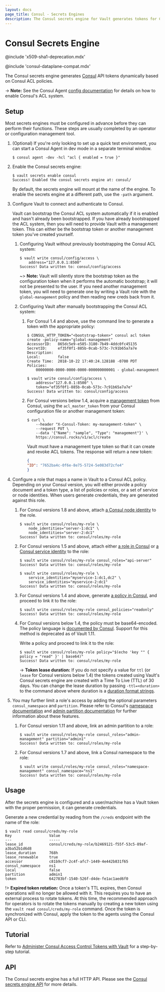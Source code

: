 ```yaml
---
layout: docs
page_title: Consul - Secrets Engines
description: The Consul secrets engine for Vault generates tokens for Consul dynamically.
---
```


# Consul Secrets Engine

@include 'x509-sha1-deprecation.mdx'

@include 'consul-dataplane-compat.mdx'

The Consul secrets engine generates [Consul](https://www.consul.io/) API tokens
dynamically based on Consul ACL policies.

-> **Note:** See the Consul Agent [config documentation](https://developer.hashicorp.com/consul/docs/agent/config/config-files#acl-parameters)
for details on how to enable Consul's ACL system.

## Setup

Most secrets engines must be configured in advance before they can perform their
functions. These steps are usually completed by an operator or configuration
management tool.

1. (Optional) If you're only looking to set up a quick test environment, you can start a
    Consul Agent in dev mode in a separate terminal window.

    ```shell-session
    $ consul agent -dev -hcl "acl { enabled = true }"
    ```

1.  Enable the Consul secrets engine:

    ```shell-session
    $ vault secrets enable consul
    Success! Enabled the consul secrets engine at: consul/
    ```

    By default, the secrets engine will mount at the name of the engine. To
    enable the secrets engine at a different path, use the `-path` argument.

1.  Configure Vault to connect and authenticate to Consul.

    Vault can bootstrap the Consul ACL system automatically if it is enabled and hasn't already
    been bootstrapped. If you have already bootstrapped the ACL system, then you will need to
    provide Vault with a management token. This can either be the bootstrap token or another
    management token you've created yourself.

    1.  Configuring Vault without previously bootstrapping the Consul ACL system:

        ```shell-session
        $ vault write consul/config/access \
            address="127.0.0.1:8500"
        Success! Data written to: consul/config/access
        ```

        ~> **Note:** Vault will silently store the bootstrap token as the configuration token when
        it performs the automatic bootstrap; it will not be presented to the user. If you need
        another management token, you will need to generate one by writing a Vault role with the
        `global-management` policy and then reading new creds back from it.

    1. Configuring Vault after manually bootstrapping the Consul ACL system:

        1.  For Consul 1.4 and above, use the command line to generate a token with the appropriate policy:

            ```shell-session
            $ CONSUL_HTTP_TOKEN="<bootstrap-token>" consul acl token create -policy-name="global-management"
            AccessorID:   865dc5e9-e585-3180-7b49-4ddc0fc45135
            SecretID:     ef35f0f1-885b-0cab-573c-7c91b65a7a7e
            Description:
            Local:        false
            Create Time:  2018-10-22 17:40:24.128188 -0700 PDT
            Policies:
                00000000-0000-0000-0000-000000000001 - global-management
            ```

            ```shell-session
            $ vault write consul/config/access \
                address="127.0.0.1:8500" \
                token="ef35f0f1-885b-0cab-573c-7c91b65a7a7e"
            Success! Data written to: consul/config/access
            ```

        1.  For Consul versions below 1.4, acquire a [management token][consul-mgmt-token] from Consul, using the
            `acl_master_token` from your Consul configuration file or another management token:

            ```shell-session
            $ curl \
                --header "X-Consul-Token: my-management-token" \
                --request PUT \
                --data '{"Name": "sample", "Type": "management"}' \
                https://consul.rocks/v1/acl/create
            ```

            Vault must have a management type token so that it can create and revoke ACL
            tokens. The response will return a new token:

            ```json
            {
            "ID": "7652ba4c-0f6e-8e75-5724-5e083d72cfe4"
            }
            ```

1.  Configure a role that maps a name in Vault to a Consul ACL policy. Depending on your Consul version,
    you will either provide a policy document and a token type, a list of policies or roles, or a set of
    service or node identities. When users generate credentials, they are generated against this role.

    1.  For Consul versions 1.8 and above, attach [a Consul node identity](https://developer.hashicorp.com/consul/commands/acl/token/create#node-identity) to the role.

        ```shell-session
        $ vault write consul/roles/my-role \
            node_identities="server-1:dc1" \
            node_identities="server-2:dc1"
        Success! Data written to: consul/roles/my-role
        ```

    1.  For Consul versions 1.5 and above, attach either [a role in Consul](https://developer.hashicorp.com/consul/api-docs/acl/roles) or [a Consul service identity](https://developer.hashicorp.com/consul/commands/acl/token/create#service-identity) to the role:

        ```shell-session
        $ vault write consul/roles/my-role consul_roles="api-server"
        Success! Data written to: consul/roles/my-role
        ```

        ```shell-session
        $ vault write consul/roles/my-role \
            service_identities="myservice-1:dc1,dc2" \
            service_identities="myservice-2:dc1"
        Success! Data written to: consul/roles/my-role
        ```

    1.  For Consul versions 1.4 and above, generate [a policy in Consul](https://learn.hashicorp.com/tutorials/consul/access-control-setup-production),
        and proceed to link it to the role:

        ```shell-session
        $ vault write consul/roles/my-role consul_policies="readonly"
        Success! Data written to: consul/roles/my-role
        ```

    1.  For Consul versions below 1.4, the policy must be base64-encoded. The policy language is
        [documented by Consul](https://developer.hashicorp.com/consul/docs/security/acl/acl-legacy). Support for this method is
        deprecated as of Vault 1.11.

        Write a policy and proceed to link it to the role:

        ```shell-session
        $ vault write consul/roles/my-role policy="$(echo 'key "" { policy = "read" }' | base64)"
        Success! Data written to: consul/roles/my-role
        ```

        -> **Token lease duration:** If you do not specify a value for `ttl` (or `lease` for Consul versions below 1.4) the
        tokens created using Vault's Consul secrets engine are created with a Time To Live (TTL) of 30 days. You can change
        the lease duration by passing `-ttl=<duration>` to the command above where duration is a [duration format strings](/docs/concepts/duration-format).

1.  You may further limit a role's access by adding the optional parameters `consul_namespace` and
    `partition`. Please refer to Consul's [namespace documentation](https://developer.hashicorp.com/consul/docs/enterprise/namespaces) and
    [admin partition documentation](https://developer.hashicorp.com/consul/docs/enterprise/admin-partitions) for further information about
    these features.

    1.  For Consul version 1.11 and above, link an admin partition to a role:

        ```shell-session
        $ vault write consul/roles/my-role consul_roles="admin-management" partition="admin1"
        Success! Data written to: consul/roles/my-role
        ```

    1.  For Consul versions 1.7 and above, link a Consul namespace to the role:

        ```shell-session
        $ vault write consul/roles/my-role consul_roles="namespace-management" consul_namespace="ns1"
        Success! Data written to: consul/roles/my-role
        ```

## Usage

After the secrets engine is configured and a user/machine has a Vault token with
the proper permission, it can generate credentials.

Generate a new credential by reading from the `/creds` endpoint with the name
of the role:

```shell-session
$ vault read consul/creds/my-role
Key                 Value
---                 -----
lease_id            consul/creds/my-role/b2469121-f55f-53c5-89af-a3ba52b1d6d8
lease_duration      768h
lease_renewable     true
accessor            c81b9cf7-2c4f-afc7-1449-4e442b831f65
consul_namespace    ns1
local               false
partition           admin1
token               642783bf-1540-526f-d4de-fe1ac1aed6f0
```

!> **Expired token rotation:** Once a token's TTL expires, then Consul operations will no longer be allowed with it.
This requires you to have an external process to rotate tokens. At this time, the recommended approach for operators
is to rotate the tokens manually by creating a new token using the `vault read consul/creds/my-role` command. Once
the token is synchronized with Consul, apply the token to the agents using the Consul API or CLI.

## Tutorial

Refer to [Administer Consul Access Control Tokens with
Vault](https://learn.hashicorp.com/tutorials/consul/vault-consul-secrets) for a
step-by-step tutorial.

## API

The Consul secrets engine has a full HTTP API. Please see the
[Consul secrets engine API](/api-docs/secret/consul) for more
details.

[consul-mgmt-token]: https://developer.hashicorp.com/consul/api-docs/acl#acl_create

